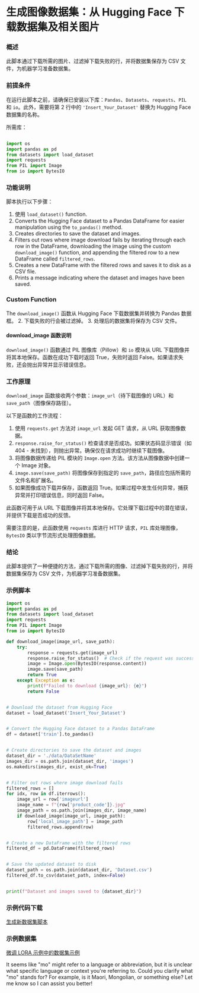 # 生成图像数据集：从 Hugging Face 下载数据集及相关图片

### 概述

此脚本通过下载所需的图片、过滤掉下载失败的行，并将数据集保存为 CSV 文件，为机器学习准备数据集。

### 前提条件

在运行此脚本之前，请确保已安装以下库：`Pandas`、`Datasets`、`requests`、`PIL` 和 `io`。此外，需要将第 2 行中的 `'Insert_Your_Dataset'` 替换为 Hugging Face 数据集的名称。

所需库：

```python

import os
import pandas as pd
from datasets import load_dataset
import requests
from PIL import Image
from io import BytesIO
```

### 功能说明

脚本执行以下步骤：

1. 使用 `load_dataset()` function.
2. Converts the Hugging Face dataset to a Pandas DataFrame for easier manipulation using the `to_pandas()` method.
3. Creates directories to save the dataset and images.
4. Filters out rows where image download fails by iterating through each row in the DataFrame, downloading the image using the custom `download_image()` function, and appending the filtered row to a new DataFrame called `filtered_rows`.
5. Creates a new DataFrame with the filtered rows and saves it to disk as a CSV file.
6. Prints a message indicating where the dataset and images have been saved.

### Custom Function

The `download_image()` 函数从 Hugging Face 下载数据集并转换为 Pandas 数据框。
2. 下载失败的行会被过滤掉。
3. 处理后的数据集将保存为 CSV 文件。

#### download_image 函数说明

`download_image()` 函数通过 PIL 图像库（Pillow）和 `io` 模块从 URL 下载图像并将其本地保存。函数在成功下载时返回 True，失败时返回 False。如果请求失败，还会抛出异常并显示错误信息。

### 工作原理

`download_image` 函数接收两个参数：`image_url`（待下载图像的 URL）和 `save_path`（图像保存路径）。

以下是函数的工作流程：

1. 使用 `requests.get` 方法对 `image_url` 发起 GET 请求，从 URL 获取图像数据。
2. `response.raise_for_status()` 检查请求是否成功。如果状态码显示错误（如 404 - 未找到），则抛出异常。确保仅在请求成功时继续下载图像。
3. 将图像数据传递给 PIL 模块的 `Image.open` 方法。该方法从图像数据中创建一个 Image 对象。
4. `image.save(save_path)` 将图像保存到指定的 `save_path`，路径应包括所需的文件名和扩展名。
5. 如果图像成功下载并保存，函数返回 True。如果过程中发生任何异常，捕获异常并打印错误信息，同时返回 False。

此函数可用于从 URL 下载图像并将其本地保存。它处理下载过程中的潜在错误，并提供下载是否成功的反馈。

需要注意的是，此函数使用 `requests` 库进行 HTTP 请求，`PIL` 库处理图像，`BytesIO` 类以字节流形式处理图像数据。

### 结论

此脚本提供了一种便捷的方法，通过下载所需的图像、过滤掉下载失败的行，并将数据集保存为 CSV 文件，为机器学习准备数据集。

### 示例脚本

```python
import os
import pandas as pd
from datasets import load_dataset
import requests
from PIL import Image
from io import BytesIO

def download_image(image_url, save_path):
    try:
        response = requests.get(image_url)
        response.raise_for_status()  # Check if the request was successful
        image = Image.open(BytesIO(response.content))
        image.save(save_path)
        return True
    except Exception as e:
        print(f"Failed to download {image_url}: {e}")
        return False


# Download the dataset from Hugging Face
dataset = load_dataset('Insert_Your_Dataset')


# Convert the Hugging Face dataset to a Pandas DataFrame
df = dataset['train'].to_pandas()


# Create directories to save the dataset and images
dataset_dir = './data/DataSetName'
images_dir = os.path.join(dataset_dir, 'images')
os.makedirs(images_dir, exist_ok=True)


# Filter out rows where image download fails
filtered_rows = []
for idx, row in df.iterrows():
    image_url = row['imageurl']
    image_name = f"{row['product_code']}.jpg"
    image_path = os.path.join(images_dir, image_name)
    if download_image(image_url, image_path):
        row['local_image_path'] = image_path
        filtered_rows.append(row)


# Create a new DataFrame with the filtered rows
filtered_df = pd.DataFrame(filtered_rows)


# Save the updated dataset to disk
dataset_path = os.path.join(dataset_dir, 'Dataset.csv')
filtered_df.to_csv(dataset_path, index=False)


print(f"Dataset and images saved to {dataset_dir}")
```

### 示例代码下载 
[生成新数据集脚本](../../../../code/04.Finetuning/generate_dataset.py)

### 示例数据集
[微调 LORA 示例中的数据集示例](../../../../code/04.Finetuning/olive-ort-example/dataset/dataset-classification.json)

It seems like "mo" might refer to a language or abbreviation, but it is unclear what specific language or context you're referring to. Could you clarify what "mo" stands for? For example, is it Maori, Mongolian, or something else? Let me know so I can assist you better!